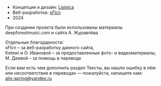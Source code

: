 + Концепция и дизайн: [Lisinica](http://lisinica-port.tilda.ws/)  
+ Веб-разработка: [sFlcn](https://github.com/sFlcn)  
+ 2024

При создании проекта были использованы материалы deepforestmusic.com и сайта А.&nbsp;Журавлёва

Отдельные благодарности:  
sFlcn – за веб-разработку данного сайта,  
Кetewi и О.&nbsp;Ивановой – за&nbsp;предоставленные фото- и&nbsp;видеоматериалы,  
М.&nbsp;Деевой – за помощь в&nbsp;переводе

Если вам есть чем дополнить раздел Тексты, вы&nbsp;нашли ошибку в&nbsp;нём или несоответствие в&nbsp;переводах — пожалуйста, напишите нам:  
[alis-spring@yandex.ru](mailto:alis-spring@yandex.ru)
